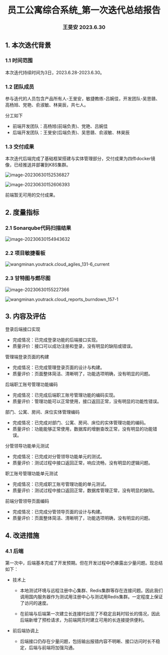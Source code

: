 <div align="center">
    <h1>
        员工公寓综合系统_第一次迭代总结报告
    </h1>
    <h3>
        王旻安 2023.6.30
    </h3>
</div>

## 1. 本次迭代背景

### 1.1 时间范围

本次迭代持续时间为3日，2023.6.28-2023.6.30。

### 1.2 团队成员

参与迭代的人员包含产品所有人-王旻安，敏捷教练-吕婉佳，开发团队-吴思赣、高杨旭、党艳、俞淑敏、林昊辰，共七人。

分工如下

+ 前端开发团队：高杨旭(前端负责)、党艳、吕婉佳
+ 后端开发团队：王旻安(后端负责)、吴思赣、俞淑敏、林昊辰

### 1.3 交付成果

本次迭代后端完成了基础框架搭建与实体管理部分，交付成果为四件docker镜像，已经推送并部署到K8S集群。

![image-20230630152536827](https://cdn.jsdelivr.net/gh/WangMinan/Pics/image-20230630152536827.png)

![image-20230630152606393](https://cdn.jsdelivr.net/gh/WangMinan/Pics/image-20230630152606393.png)

前端暂无可用的交付成果。



## 2. 度量指标

### 2.1 Sonarqube代码扫描结果

![image-20230630154943632](https://cdn.jsdelivr.net/gh/WangMinan/Pics/image-20230630154943632.png)

### 2.2 项目敏捷看板

![wangminan.youtrack.cloud_agiles_131-6_current](https://cdn.jsdelivr.net/gh/WangMinan/Pics/wangminan.youtrack.cloud_agiles_131-6_current.png)

### 2.3 甘特图与燃尽图

![image-20230630155227366](https://cdn.jsdelivr.net/gh/WangMinan/Pics/image-20230630155227366.png)

![wangminan.youtrack.cloud_reports_burndown_157-1](https://cdn.jsdelivr.net/gh/WangMinan/Pics/wangminan.youtrack.cloud_reports_burndown_157-1.png)

## 3. 内容及评估

登录后端接口实现

- 完成情况：已完成登录功能的后端接口实现。
- 质量评价：接口可以成功注册和登录，没有明显的缺陷或错误。

管理端登录页面的构建

- 完成情况：已完成管理登录页面的设计与构建。
- 质量评价：页面整体简洁、清晰明了，功能选项明确，没有明显的问题。

后端职工账号管理功能编码

- 完成情况：已完成后端职工账号管理功能的编码实现。
- 质量评价：管理功能可以正常使用，接口返回正常，没有明显的功能性错误。

部门、公寓、房间、床位实体管理编码

- 完成情况：已完成对部门、公寓、房间、床位的实体管理功能的编码。
- 质量评价：功能能够正常使用，数据库的增删查改正常，没有明显的功能错误。

分管领导功能单元测试

- 完成情况：已完成对分管领导功能单元的测试。
- 质量评价：测试过程中接口返回正常，响应流畅，没有明显的逻辑问题。

职工账号管理功能单元测试

- 完成情况：已完成职工账号管理功能的单元测试。
- 质量评价：测试过程中接口返回正常，数据库管理正常，没有明显的缺陷。

前端分管领导页面编码

- 完成情况：已完成分管领导页面的设计与构建。
- 质量评价：页面整体简洁、清晰明了，功能选项明确，没有明显的问题。



## 4. 改进措施

### 4.1 后端

第一次中，后端基本完成了开发预期。但在开发过程中仍暴露出少量问题。现总结如下：

+ 技术上

  + 本地测试环境与远程注册中心集群、Redis集群等存在连接问题。因此我们调用国内服务器作为测试用注册中心与测试用Redis集群。一定程度上保证了访问的速度。

  + 在前端与后端第一次建立长连接时出现了不稳定且耗时较长的情况，因此后端新增了预检请求，为前端网页时建立可用的长连接提供便利。

+ 前后端协调上
  + 后端接口仍存在少量问题，包括输出报错内容不明晰、接口访问时长不稳定，后端与前端将加强沟通。